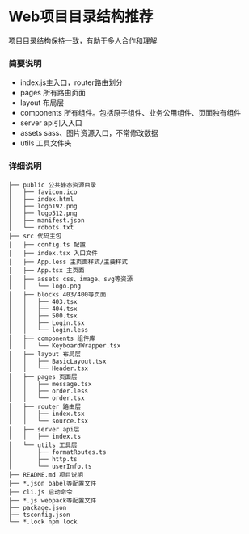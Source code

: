 # Web项目目录结构推荐

项目目录结构保持一致，有助于多人合作和理解

### 简要说明

* index.js主入口，router路由划分
* pages 所有路由页面
* layout 布局层
* components 所有组件。包括原子组件、业务公用组件、页面独有组件
* server api引入入口
* assets sass、图片资源入口，不常修改数据
* utils 工具文件夹

### 详细说明

```
├── public 公共静态资源目录
│   ├── favicon.ico
│   ├── index.html
│   ├── logo192.png
│   ├── logo512.png
│   ├── manifest.json
│   └── robots.txt
├── src 代码主包
│   ├── config.ts 配置
│   ├── index.tsx 入口文件
│   ├── App.less 主页面样式/主要样式
│   ├── App.tsx 主页面
│   ├── assets css、image、svg等资源
│   │   └── logo.png
│   ├── blocks 403/400等页面
│   │   ├── 403.tsx
│   │   ├── 404.tsx
│   │   ├── 500.tsx
│   │   ├── Login.tsx
│   │   └── login.less
│   ├── components 组件库
│   │   └── KeyboardWrapper.tsx
│   ├── layout 布局层
│   │   ├── BasicLayout.tsx
│   │   └── Header.tsx
│   ├── pages 页面层
│   │   ├── message.tsx
│   │   ├── order.less
│   │   └── order.tsx
│   ├── router 路由层
│   │   ├── index.tsx
│   │   └── source.tsx
│   ├── server api层
│   │   ├── index.ts
│   └── utils 工具层
│       ├── formatRoutes.ts
│       ├── http.ts
│       └── userInfo.ts
├── README.md 项目说明
├── *.json babel等配置文件
├── cli.js 启动命令
├── *.js webpack等配置文件
├── package.json 
├── tsconfig.json 
└── *.lock npm lock
```
